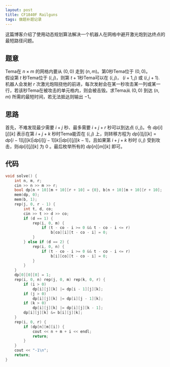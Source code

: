 ```yaml
---
layout: post
title: CF1840F Railguns
tags: 做题补题记录
---  
```


这篇博客介绍了使用动态规划算法解决一个机器人在网格中避开激光炮到达终点的最短路径问题。

## 题意  
Tema在 $n×m$ 的网格内要从 $(0,0)$ 走到 $(n,m)$。第0秒Tema位于 $(0,0)$。  
假设第 $t$ 秒Tema位于 $(i,j)$，则第 $t+1$秒Tema可以在 $(i,j)$， $(i+1,j)$ 或 $(i,j+1)$.  
机器人会发射 $r$ 次激光炮阻挠他的前进，每次发射会在某一秒攻击某一列或某一行，若该秒Tema在被攻击的单元格内，则会被击毁。求Tema从 $(0,0)$ 到达 $(n,m)$ 所需的最短时间，若无法抵达则输出 $-1$。

## 思路  
首先，不难发现最少需要 $i+j$ 秒、最多需要 $i+j+r$ 秒可以到达点 $(i,j)$。令 $dp[i][j][k]$ 表示在第 $i+j+k$ 秒时Tema能否在 $(i,j)$ 上，则转移方程为 $dp[i][j][k]=dp[i-1][j][k]|dp[i][j-1][k]|dp[i][j][k-1]$，且如果第 $i+j+k$ 秒时 $(i,j)$ 受到攻击，则$dp[i][j][k]$ 为 $0$ 。最后枚举所有的 $dp[n][m][k]$ 即可。
## 代码  
```cpp
void solve() {
    int n, m, r;
    cin >> n >> m >> r;
    bool dp[n + 10][m + 10][r + 10] = {0}, b[n + 10][m + 10][r + 10];
    mem(dp, 0);
    mem(b, 1);
    rep(j, 0, r - 1) {
        int t, d, co;
        cin >> t >> d >> co;
        if (d == 1) {
            rep(i, 0, m) {
                if (t - co - i >= 0 && t - co - i <= r)
                    b[co][i][t - co - i] = 0;
            }
        } else if (d == 2) {
            rep(i, 0, n) {
                if (t - co - i >= 0 && t - co - i <= r)
                    b[i][co][t - co - i] = 0;
            }
        }
    }
    dp[0][0][0] = 1;
    rep(i, 0, n) rep(j, 0, m) rep(k, 0, r) {
        if (i > 0)
            dp[i][j][k] |= dp[i - 1][j][k];
        if (j > 0)
            dp[i][j][k] |= dp[i][j - 1][k];
        if (k > 0)
            dp[i][j][k] |= dp[i][j][k - 1];
        dp[i][j][k] &= b[i][j][k];
    }
    rep(i, 0, r) {
        if (dp[n][m][i]) {
            cout << n + m + i << endl;
            return;
        }
    }
    cout << "-1\n";
    return;
}
```
